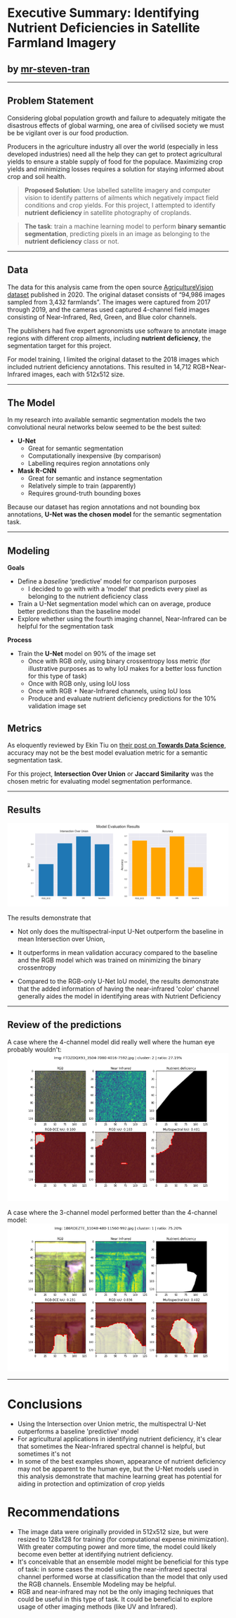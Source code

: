 # **Executive Summary:** Identifying Nutrient Deficiencies in Satellite Farmland Imagery
## by [mr-steven-tran](https://github.com/mr-steven-tran)

---

## Problem Statement

Considering global population growth and failure to adequately mitigate the disastrous effects of global warming, one area of civilised society we must be be vigilant over is our food production.

Producers in the agriculture industry all over the world (especially in less developed industries) need all the help they can get to protect agricultural yields to ensure a stable supply of food for the populace. Maximizing crop yields and minimizing losses requires a solution for staying informed about crop and soil health.

>**Proposed Solution**: Use labelled satellite imagery and computer vision to identify patterns of ailments which negatively impact field conditions and crop yields.
For this project, I attempted to identify **nutrient deficiency** in satellite photography of croplands.

>**The task**: train a machine learning model to perform **binary semantic segmentation**, predicting pixels in an image as belonging to the **nutrient deficiency** class or not.

---

## Data

The data for this analysis came from the open source [AgricultureVision dataset](https://registry.opendata.aws/intelinair_agriculture_vision/) published in 2020. The original dataset consists of “94,986 images sampled from 3,432 farmlands”. The images were captured from 2017 through 2019, and the cameras used captured 4-channel field images consisting of Near-Infrared, Red, Green, and Blue color channels.

The publishers had five expert agronomists use software to annotate image regions with different crop ailments, including **nutrient deficiency**, the segmentation target for this project.

For model training, I limited the original dataset to the 2018 images which included nutrient deficiency annotations. This resulted in 14,712 RGB+Near-Infrared images, each with 512x512 size.

---

## The Model

In my research into available semantic segmentation models the two convolutional neural networks below seemed to be the best suited:
* **U-Net**
    * Great for semantic segmentation
    * Computationally inexpensive (by comparison)
    * Labelling requires region annotations only
* **Mask R-CNN**
    * Great for semantic and instance segmentation
    * Relatively simple to train (apparently)
    * Requires ground-truth bounding boxes

Because our dataset has region annotations and not bounding box annotations, **U-Net was the chosen model** for the semantic segmentation task.

---

## Modeling

**Goals**
* Define a *baseline* ‘predictive’ model for comparison purposes
    * I decided to go with with a ‘model’ that predicts every pixel as belonging to the nutrient deficiency class
* Train a U-Net segmentation model which can on average, produce better predictions than the baseline model
* Explore whether using the fourth imaging channel, Near-Infrared can be helpful for the segmentation task

**Process**
* Train the **U-Net** model on 90% of the image set
    * Once with RGB only, using binary crossentropy loss metric (for illustrative purposes as to why IoU makes for a better loss function for this type of task)
    * Once with RGB only, using IoU loss
    * Once with RGB + Near-Infrared channels, using IoU loss
    * Produce and evaluate nutrient deficiency predictions for the 10% validation image set

## Metrics

As eloquently reviewed by Ekin Tiu on [their post on **Towards Data Science**](https://towardsdatascience.com/metrics-to-evaluate-your-semantic-segmentation-model-6bcb99639aa2), accuracy may not be the best model evaluation metric for a semantic segmentation task.

For this project, **Intersection Over Union** or **Jaccard Similarity** was the chosen metric for evaluating model segmentation performance.

---

## Results

<img src='images/evaluation_results.png'>

The results demonstrate that  

* Not only does the multispectral-input U-Net outperform the baseline in mean Intersection over Union, 
* It outperforms in mean validation accuracy compared to the baseline and the RGB model which was trained on minimizing the binary crossentropy


* Compared to the RGB-only U-Net IoU model, the results demonstrate that the added information of having the near-infrared 'color' channel generally aides the model in identifying areas with Nutrient Deficiency

---

## Review of the predictions

A case where the 4-channel model did really well where the human eye probably wouldn't:
<img src='images/eval/okay_better_FTDZDQX93_3504-7080-4016-7592.png'>

A case where the 3-channel model performed better than the 4-channel model:
<img src='images/eval/okay_better_186RDEZTE_11048-480-11560-992.png'>

---

# Conclusions
* Using the Intersection over Union metric, the multispectral U-Net outperforms a baseline 'predictive' model
* For agricultural applications in identifying nutrient deficiency, it's clear that sometimes the Near-Infrared spectral channel is helpful, but sometimes it's not
* In some of the best examples shown, appearance of nutrient deficiency may not be apparent to the human eye, but the U-Net models used in this analysis demonstrate that machine learning great has potential for aiding in protection and optimization of crop yields

# Recommendations
* The image data were originally provided in 512x512 size, but were resized to 128x128 for training (for computational expense minimization). With greater computing power and more time, the model could likely become even better at identifying nutrient deficiency.
* It's conceivable that an ensemble model might be beneficial for this type of task: in some cases the model using the near-infrared spectral channel performed worse at classification than the model that only used the RGB channels. Ensemble Modeling may be helpful.
* RGB and near-infrared may not be the only imaging techniques that could be useful in this type of task. It could be beneficial to explore usage of other imaging methods (like UV and Infrared).
